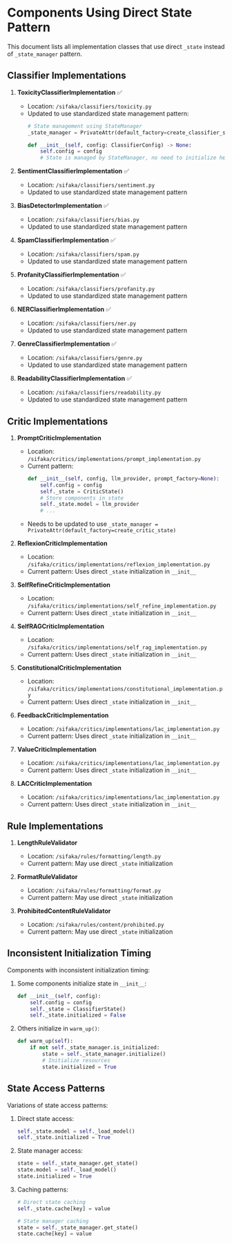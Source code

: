 # Components Using Direct State Pattern

This document lists all implementation classes that use direct `_state` instead of `_state_manager` pattern.

## Classifier Implementations

1. **ToxicityClassifierImplementation** ✅
   - Location: `/sifaka/classifiers/toxicity.py`
   - Updated to use standardized state management pattern:
     ```python
     # State management using StateManager
     _state_manager = PrivateAttr(default_factory=create_classifier_state)

     def __init__(self, config: ClassifierConfig) -> None:
         self.config = config
         # State is managed by StateManager, no need to initialize here
     ```

2. **SentimentClassifierImplementation** ✅
   - Location: `/sifaka/classifiers/sentiment.py`
   - Updated to use standardized state management pattern

3. **BiasDetectorImplementation** ✅
   - Location: `/sifaka/classifiers/bias.py`
   - Updated to use standardized state management pattern

4. **SpamClassifierImplementation** ✅
   - Location: `/sifaka/classifiers/spam.py`
   - Updated to use standardized state management pattern

5. **ProfanityClassifierImplementation** ✅
   - Location: `/sifaka/classifiers/profanity.py`
   - Updated to use standardized state management pattern

6. **NERClassifierImplementation** ✅
   - Location: `/sifaka/classifiers/ner.py`
   - Updated to use standardized state management pattern

7. **GenreClassifierImplementation** ✅
   - Location: `/sifaka/classifiers/genre.py`
   - Updated to use standardized state management pattern

8. **ReadabilityClassifierImplementation** ✅
   - Location: `/sifaka/classifiers/readability.py`
   - Updated to use standardized state management pattern

## Critic Implementations

1. **PromptCriticImplementation**
   - Location: `/sifaka/critics/implementations/prompt_implementation.py`
   - Current pattern:
     ```python
     def __init__(self, config, llm_provider, prompt_factory=None):
         self.config = config
         self._state = CriticState()
         # Store components in state
         self._state.model = llm_provider
         # ...
     ```
   - Needs to be updated to use `_state_manager = PrivateAttr(default_factory=create_critic_state)`

2. **ReflexionCriticImplementation**
   - Location: `/sifaka/critics/implementations/reflexion_implementation.py`
   - Current pattern: Uses direct `_state` initialization in `__init__`

3. **SelfRefineCriticImplementation**
   - Location: `/sifaka/critics/implementations/self_refine_implementation.py`
   - Current pattern: Uses direct `_state` initialization in `__init__`

4. **SelfRAGCriticImplementation**
   - Location: `/sifaka/critics/implementations/self_rag_implementation.py`
   - Current pattern: Uses direct `_state` initialization in `__init__`

5. **ConstitutionalCriticImplementation**
   - Location: `/sifaka/critics/implementations/constitutional_implementation.py`
   - Current pattern: Uses direct `_state` initialization in `__init__`

6. **FeedbackCriticImplementation**
   - Location: `/sifaka/critics/implementations/lac_implementation.py`
   - Current pattern: Uses direct `_state` initialization in `__init__`

7. **ValueCriticImplementation**
   - Location: `/sifaka/critics/implementations/lac_implementation.py`
   - Current pattern: Uses direct `_state` initialization in `__init__`

8. **LACCriticImplementation**
   - Location: `/sifaka/critics/implementations/lac_implementation.py`
   - Current pattern: Uses direct `_state` initialization in `__init__`

## Rule Implementations

1. **LengthRuleValidator**
   - Location: `/sifaka/rules/formatting/length.py`
   - Current pattern: May use direct `_state` initialization

2. **FormatRuleValidator**
   - Location: `/sifaka/rules/formatting/format.py`
   - Current pattern: May use direct `_state` initialization

3. **ProhibitedContentRuleValidator**
   - Location: `/sifaka/rules/content/prohibited.py`
   - Current pattern: May use direct `_state` initialization

## Inconsistent Initialization Timing

Components with inconsistent initialization timing:

1. Some components initialize state in `__init__`:
   ```python
   def __init__(self, config):
       self.config = config
       self._state = ClassifierState()
       self._state.initialized = False
   ```

2. Others initialize in `warm_up()`:
   ```python
   def warm_up(self):
       if not self._state_manager.is_initialized:
           state = self._state_manager.initialize()
           # Initialize resources
           state.initialized = True
   ```

## State Access Patterns

Variations of state access patterns:

1. Direct state access:
   ```python
   self._state.model = self._load_model()
   self._state.initialized = True
   ```

2. State manager access:
   ```python
   state = self._state_manager.get_state()
   state.model = self._load_model()
   state.initialized = True
   ```

3. Caching patterns:
   ```python
   # Direct state caching
   self._state.cache[key] = value

   # State manager caching
   state = self._state_manager.get_state()
   state.cache[key] = value
   ```

